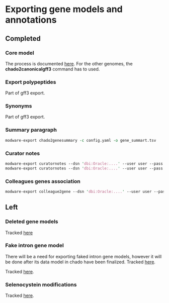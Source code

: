 # Exporting gene models and annotations
## Completed
### Core model 
The process is documented
[here](http://dictybase.github.io/blog/2013/03/06/exporting-discoideum-annotations/).
For the other genomes, the __chado2canonicalgff3__ command has to used.

### Export polypeptides
Part of gff3 export.

### Synonyms
Part of gff3 export.

### Summary paragraph 
```perl
modware-export chado2genesummary -c config.yaml -o gene_summart.tsv
```

### Curator notes
```perl
modware-export curatornotes --dsn 'dbi:Oracle:....' --user user --pass pass --note public -o public.csv
modware-export curatornotes --dsn 'dbi:Oracle:....' --user user --pass pass --note private -o private.csv
```

### Colleagues genes association
```perl
modware-export colleague2gene --dsn 'dbi:Oracle:....' --user user --pass pass  -o coll2gene.tsv 
```

## Left
### Deleted gene models
Tracked [here](https://github.com/dictyBase/Modware-Loader/issues/129)
### Fake intron gene model
There will be a need for exporting faked intron gene models, however it will be done after its data model in chado have been finalized.
Tracked [here](https://github.com/dictyBase/Modware-Loader/issues/123).

Tracked [here](https://github.com/dictyBase/Modware-Loader/issues/126).

### Selenocystein modifications

Tracked [here](https://github.com/dictyBase/Modware-Loader/issues/124).


